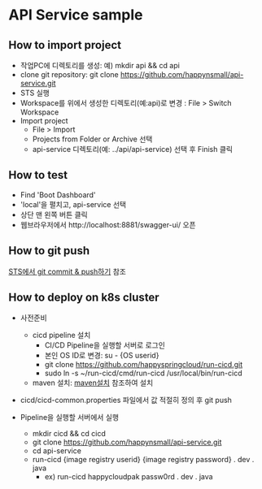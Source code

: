 # API Service sample 

## How to import project 
- 작업PC에 디렉토리를 생성: 예) mkdir api && cd api
- clone git repository: git clone https://github.com/happynsmall/api-service.git 
- STS 실행 
- Workspace를 위에서 생성한 디렉토리(예:api)로 변경 : File > Switch Workspace
- Import project 
  - File > Import 
  - Projects from Folder or Archive 선택
  - api-service 디렉토리(예: ../api/api-service) 선택 후 Finish 클릭 

## How to test
- Find 'Boot Dashboard'
- 'local'을 펼치고, api-service 선택 
- 상단 맨 왼쪽 버튼 클릭 
- 웹브라우저에서 http://localhost:8881/swagger-ui/ 오픈 

## How to git push 
[STS에서 git commit & push하기](https://happycloud-lee.tistory.com/194?category=832250) 참조

## How to deploy on k8s cluster
- 사전준비 
  - cicd pipeline 설치
    - CI/CD Pipeline을 실행할 서버로 로그인 
    - 본인 OS ID로 변경: su - {OS userid}
    - git clone https://github.com/happyspringcloud/run-cicd.git
    - sudo ln -s ~/run-cicd/cmd/run-cicd /usr/local/bin/run-cicd
  - maven 설치: [maven설치](https://happycloud-lee.tistory.com/186?category=902419) 참조하여 설치 

- cicd/cicd-common.properties 파일에서 값 적절히 정의 후 git push 
- Pipeline을 실행할 서버에서 실행 
  - mkdir cicd && cd cicd 
  - git clone https://github.com/happynsmall/api-service.git
  - cd api-service
  - run-cicd {image registry userid} {image registry password} . dev . java 
    - ex) run-cicd happycloudpak passw0rd . dev . java 
    
     